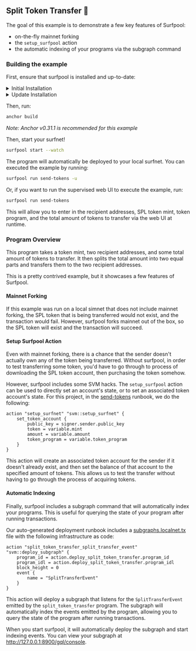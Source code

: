 ## Split Token Transfer 🔀

The goal of this example is to demonstrate a few key features of Surfpool:
 - on-the-fly mainnet forking
 - the `setup_surfpool` action
 - the automatic indexing of your programs via the subgraph command

### Building the example
First, ensure that surfpool is installed and up-to-date:

<details>
<summary>Initial Installation</summary>

```sh
# macOS (Homebrew)
brew tap txtx/taps
brew install surfpool

# Linux (Snapstore)
snap install surfpool
```
</details>

<details>
<summary>Update Installation</summary>

```bash
```sh
# macOS (Homebrew)
brew tap txtx/taps
brew reinstall surfpool

# Linux (Snapstore)
snap upgrade surfpool
```
</summary>
</details>

Then, run:
```sh
anchor build
```

*Note: Anchor v0.31.1 is recommended for this example*

Then, start your surfnet!
```sh
surfpool start --watch
```

The program will automatically be deployed to your local surfnet. You can executed the example by running:
```sh
surfpool run send-tokens -u
```

Or, if you want to run the supervised web UI to execute the example, run:
```sh
surfpool run send-tokens
```

This will allow you to enter in the recipient addresses, SPL token mint, token program, and the total amount of tokens to transfer via the web UI at runtime.

### Program Overview

This program takes a token mint, two recipient addresses, and some total amount of tokens to transfer. It then splits the total amount into two equal parts and transfers them to the two recipient addresses.

This is a pretty contrived example, but it showcases a few features of Surfpool.

#### Mainnet Forking
If this example was run on a local simnet that does not include mainnet forking, the SPL token that is being transferred would not exist, and the transaction would fail. However, surfpool forks mainnet out of the box, so the SPL token will exist and the transaction will succeed.

#### Setup Surfpool Action
Even with mainnet forking, there is a chance that the sender doesn't actually own any of the token being transferred. Without surfpool, in order to test transferring some token, you'd have to go through to process of downloading the SPL token account, then purchasing the token somehow.

However, surfpool includes some SVM hacks. The `setup_surfpool` action can be used to directly set an account's state, or to set an associated token account's state. For this project, in the [send-tokens](./runbooks/send-tokens.tx) runbook, we do the following:

```hcl
action "setup_surfnet" "svm::setup_surfnet" {
    set_token_account {
        public_key = signer.sender.public_key
        token = variable.mint
        amount = variable.amount
        token_program = variable.token_program
    }
}
```

This action will create an associated token account for the sender if it doesn't already exist, and then set the balance of that account to the specified amount of tokens. This allows us to test the transfer without having to go through the process of acquiring tokens.

#### Automatic Indexing
Finally, surfpool includes a subgraph command that will automatically index your programs. This is useful for querying the state of your program after running transactions.

Our auto-generated deployment runbook includes a [subgraphs.localnet.tx](./runbooks/deployment/subgraphs.localnet.tx) file with the following infrastructure as code:

```hcl
action "split_token_transfer_split_transfer_event" "svm::deploy_subgraph" {
    program_id = action.deploy_split_token_transfer.program_id
    program_idl = action.deploy_split_token_transfer.program_idl
    block_height = 0
    event {
        name = "SplitTransferEvent"
    }
}
```
This action will deploy a subgraph that listens for the `SplitTransferEvent` emitted by the `split_token_transfer` program. The subgraph will automatically index the events emitted by the program, allowing you to query the state of the program after running transactions.

When you start surfpool, it will automatically deploy the subgraph and start indexing events. You can view your subgraph at http://127.0.0.1:8900/gql/console.
